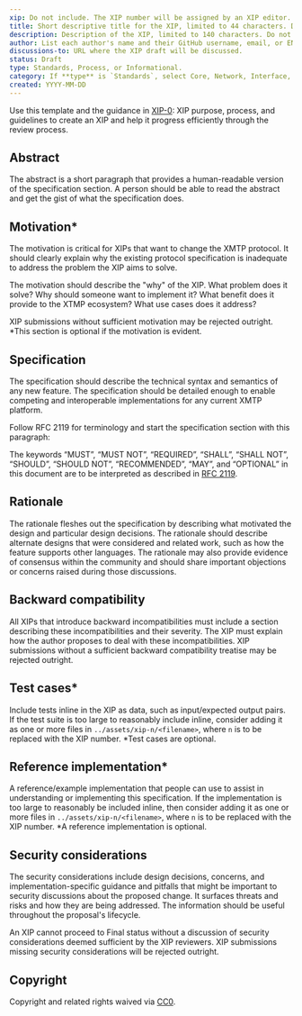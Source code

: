 ```yaml
---
xip: Do not include. The XIP number will be assigned by an XIP editor.
title: Short descriptive title for the XIP, limited to 44 characters. Do not include the XIP number.
description: Description of the XIP, limited to 140 characters. Do not include the XIP number.
author: List each author's name and their GitHub username, email, or ENS domain.
discussions-to: URL where the XIP draft will be discussed.
status: Draft
type: Standards, Process, or Informational.
category: If **type** is `Standards`, select Core, Network, Interface, Storage, or XRC.
created: YYYY-MM-DD
---
```


Use this template and the guidance in [XIP-0](XIPs/xip-0-purpose-process.md): XIP purpose, process, and guidelines to create an XIP and help it progress efficiently through the review process.

## Abstract

The abstract is a short paragraph that provides a human-readable version of the specification section. A person should be able to read the abstract and get the gist of what the specification does.

## Motivation*

The motivation is critical for XIPs that want to change the XMTP protocol. It should clearly explain why the existing protocol specification is inadequate to address the problem the XIP aims to solve.

The motivation should describe the "why" of the XIP. What problem does it solve? Why should someone want to implement it? What benefit does it provide to the XTMP ecosystem? What use cases does it address?

XIP submissions without sufficient motivation may be rejected outright. *This section is optional if the motivation is evident.

## Specification

The specification should describe the technical syntax and semantics of any new feature. The specification should be detailed enough to enable competing and interoperable implementations for any current XMTP platform.

Follow RFC 2119 for terminology and start the specification section with this paragraph:

The keywords “MUST”, “MUST NOT”, “REQUIRED”, “SHALL”, “SHALL NOT”, “SHOULD”, “SHOULD NOT”, “RECOMMENDED”, “MAY”, and “OPTIONAL” in this document are to be interpreted as described in [RFC 2119](https://www.ietf.org/rfc/rfc2119.txt).

## Rationale

The rationale fleshes out the specification by describing what motivated the design and particular design decisions. The rationale should describe alternate designs that were considered and related work, such as how the feature supports other languages. The rationale may also provide evidence of consensus within the community and should share important objections or concerns raised during those discussions.

## Backward compatibility

All XIPs that introduce backward incompatibilities must include a section describing these incompatibilities and their severity. The XIP must explain how the author proposes to deal with these incompatibilities. XIP submissions without a sufficient backward compatibility treatise may be rejected outright.

## Test cases*

Include tests inline in the XIP as data, such as input/expected output pairs. If the test suite is too large to reasonably include inline, consider adding it as one or more files in `../assets/xip-n/<filename>`, where `n` is to be replaced with the XIP number. *Test cases are optional.

## Reference implementation*

A reference/example implementation that people can use to assist in understanding or implementing this specification. If the implementation is too large to reasonably be included inline, then consider adding it as one or more files in `../assets/xip-n/<filename>`, where `n` is to be replaced with the XIP number. *A reference implementation is optional.

## Security considerations

The security considerations include design decisions, concerns, and implementation-specific guidance and pitfalls that might be important to security discussions about the proposed change. It surfaces threats and risks and how they are being addressed. The information should be useful throughout the proposal's lifecycle.

An XIP cannot proceed to Final status without a discussion of security considerations deemed sufficient by the XIP reviewers. XIP submissions missing security considerations will be rejected outright.

## Copyright

Copyright and related rights waived via [CC0](https://creativecommons.org/publicdomain/zero/1.0/).
